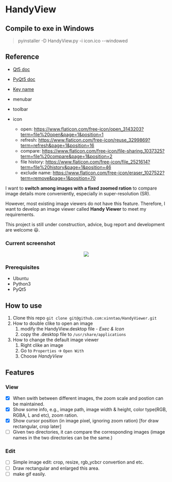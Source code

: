 # HandyView

## Compile to exe in Windows
> pyinstaller -D HandyView.py -i icon.ico   --windowed

## Reference

- [Qt5 doc](https://doc.qt.io/qt-5/)
- [PyQt5 doc](https://doc.qt.io/qtforpython/api.html)

- [Key name](https://doc.qt.io/archives/qtjambi-4.5.2_01/com/trolltech/qt/core/Qt.Key.html)

- menubar
- toolbar


- icon
  - open: https://www.flaticon.com/free-icon/open_3143203?term=file%20open&page=1&position=1
  - refresh: https://www.flaticon.com/free-icon/reuse_3299869?term=refresh&page=1&position=16
  - compare: https://www.flaticon.com/free-icon/file-sharing_1037325?term=file%20compare&page=1&position=2
  - file history: https://www.flaticon.com/free-icon/file_2521614?term=file%20history&page=1&position=46
  - exclude name: https://www.flaticon.com/free-icon/eraser_1027522?term=remove&page=1&position=70


I want to **switch among images with a fixed zoomed ration** to compare image details more conveniently, especially in super-resolution (SR).

However, most existing image viewers do not have this feature. Therefore, I want to develop an image viewer called **Handy Viewer**  to meet my requirements.

This project is still under construction, advice, bug report and development are welcome :smiley:.

### Current screenshot
<p align="center">
  <img src="https://c1.staticflickr.com/1/975/40897859985_9fa4f67558_b.jpg">
</p>

### Prerequisites

- Ubuntu
- Python3
- PyQt5

## How to use

1. Clone this repo `git clone git@github.com:xinntao/HandyViewer.git`
1. How to double clike to open an image
    1. modify the HandyView.desktop file - *Exec & Icon*
    1. copy the .desktop file to `/usr/share/applications`
1. How to change the default image viewer
    1. Right clike an image
    1. Go to `Properties` -> `Open With`
    1. Choose *HandyView*

## Features

### View
- [x] When swith between different images, the zoom scale and postion can be maintained.
- [x] Show some info, e.g., image path, image width & height, color type(RGB, RGBA, L and etc), zoom ration.
- [x] Show cursor position (in image pixel, ignoring zoom ration) [for draw rectangular, crop later]
- [ ] Given two directories, it can compare the corresponding images (image names in the two directories can be the same.)

### Edit
- [ ] Simple image edit: crop, resize, rgb_ycbcr convertion and etc.
- [ ] Draw rectangular and enlarged this area.
- [ ] make gif easily.
